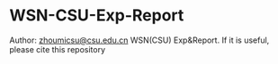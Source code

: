 # WSN-CSU-Exp-Report
Author: zhoumicsu@csu.edu.cn
WSN(CSU) Exp&amp;Report. If it is useful, please cite this repository
